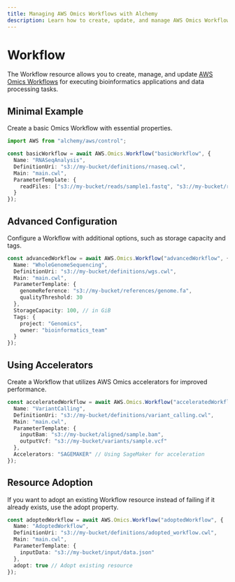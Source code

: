 ```yaml
---
title: Managing AWS Omics Workflows with Alchemy
description: Learn how to create, update, and manage AWS Omics Workflows using Alchemy Cloud Control.
---
```


# Workflow

The Workflow resource allows you to create, manage, and update [AWS Omics Workflows](https://docs.aws.amazon.com/omics/latest/userguide/) for executing bioinformatics applications and data processing tasks.

## Minimal Example

Create a basic Omics Workflow with essential properties.

```ts
import AWS from "alchemy/aws/control";

const basicWorkflow = await AWS.Omics.Workflow("basicWorkflow", {
  Name: "RNASeqAnalysis",
  DefinitionUri: "s3://my-bucket/definitions/rnaseq.cwl",
  Main: "main.cwl",
  ParameterTemplate: {
    readFiles: ["s3://my-bucket/reads/sample1.fastq", "s3://my-bucket/reads/sample2.fastq"]
  }
});
```

## Advanced Configuration

Configure a Workflow with additional options, such as storage capacity and tags.

```ts
const advancedWorkflow = await AWS.Omics.Workflow("advancedWorkflow", {
  Name: "WholeGenomeSequencing",
  DefinitionUri: "s3://my-bucket/definitions/wgs.cwl",
  Main: "main.cwl",
  ParameterTemplate: {
    genomeReference: "s3://my-bucket/references/genome.fa",
    qualityThreshold: 30
  },
  StorageCapacity: 100, // in GiB
  Tags: {
    project: "Genomics",
    owner: "bioinformatics_team"
  }
});
```

## Using Accelerators

Create a Workflow that utilizes AWS Omics accelerators for improved performance.

```ts
const acceleratedWorkflow = await AWS.Omics.Workflow("acceleratedWorkflow", {
  Name: "VariantCalling",
  DefinitionUri: "s3://my-bucket/definitions/variant_calling.cwl",
  Main: "main.cwl",
  ParameterTemplate: {
    inputBam: "s3://my-bucket/aligned/sample.bam",
    outputVcf: "s3://my-bucket/variants/sample.vcf"
  },
  Accelerators: "SAGEMAKER" // Using SageMaker for acceleration
});
```

## Resource Adoption

If you want to adopt an existing Workflow resource instead of failing if it already exists, use the adopt property.

```ts
const adoptedWorkflow = await AWS.Omics.Workflow("adoptedWorkflow", {
  Name: "AdoptedWorkflow",
  DefinitionUri: "s3://my-bucket/definitions/adopted_workflow.cwl",
  Main: "main.cwl",
  ParameterTemplate: {
    inputData: "s3://my-bucket/input/data.json"
  },
  adopt: true // Adopt existing resource
});
```
